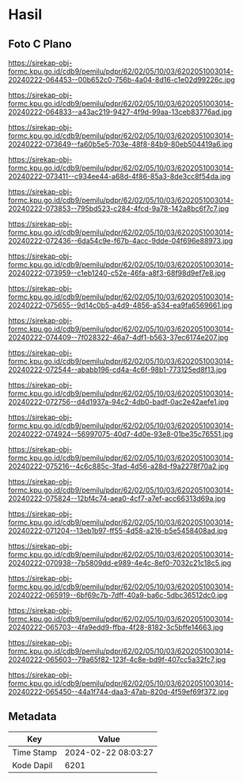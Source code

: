 # Hasil

## Foto C Plano

https://sirekap-obj-formc.kpu.go.id/cdb9/pemilu/pdpr/62/02/05/10/03/6202051003014-20240222-064453--00b652c0-756b-4a04-8d16-c1e02d99226c.jpg

https://sirekap-obj-formc.kpu.go.id/cdb9/pemilu/pdpr/62/02/05/10/03/6202051003014-20240222-064833--a43ac219-9427-4f9d-99aa-13ceb83776ad.jpg

https://sirekap-obj-formc.kpu.go.id/cdb9/pemilu/pdpr/62/02/05/10/03/6202051003014-20240222-073649--fa60b5e5-703e-48f8-84b9-80eb504419a6.jpg

https://sirekap-obj-formc.kpu.go.id/cdb9/pemilu/pdpr/62/02/05/10/03/6202051003014-20240222-073411--c934ee44-a68d-4f86-85a3-8de3cc8f54da.jpg

https://sirekap-obj-formc.kpu.go.id/cdb9/pemilu/pdpr/62/02/05/10/03/6202051003014-20240222-073853--795bd523-c284-4fcd-9a78-142a8bc6f7c7.jpg

https://sirekap-obj-formc.kpu.go.id/cdb9/pemilu/pdpr/62/02/05/10/03/6202051003014-20240222-072436--6da54c9e-f67b-4acc-9dde-04f696e88973.jpg

https://sirekap-obj-formc.kpu.go.id/cdb9/pemilu/pdpr/62/02/05/10/03/6202051003014-20240222-073959--c1eb1240-c52e-46fa-a8f3-68f98d9ef7e8.jpg

https://sirekap-obj-formc.kpu.go.id/cdb9/pemilu/pdpr/62/02/05/10/03/6202051003014-20240222-075655--9d14c0b5-a4d9-4856-a534-ea9fa6569661.jpg

https://sirekap-obj-formc.kpu.go.id/cdb9/pemilu/pdpr/62/02/05/10/03/6202051003014-20240222-074409--7f028322-46a7-4df1-b563-37ec6174e207.jpg

https://sirekap-obj-formc.kpu.go.id/cdb9/pemilu/pdpr/62/02/05/10/03/6202051003014-20240222-072544--ababb196-cd4a-4c6f-98b1-773125ed8f13.jpg

https://sirekap-obj-formc.kpu.go.id/cdb9/pemilu/pdpr/62/02/05/10/03/6202051003014-20240222-072756--d4d1937a-94c2-4db0-badf-0ac2e42aefe1.jpg

https://sirekap-obj-formc.kpu.go.id/cdb9/pemilu/pdpr/62/02/05/10/03/6202051003014-20240222-074924--56997075-40d7-4d0e-93e8-01be35c76551.jpg

https://sirekap-obj-formc.kpu.go.id/cdb9/pemilu/pdpr/62/02/05/10/03/6202051003014-20240222-075216--4c6c885c-3fad-4d56-a28d-f9a2278f70a2.jpg

https://sirekap-obj-formc.kpu.go.id/cdb9/pemilu/pdpr/62/02/05/10/03/6202051003014-20240222-075824--12bf4c74-aea0-4cf7-a7ef-acc66313d69a.jpg

https://sirekap-obj-formc.kpu.go.id/cdb9/pemilu/pdpr/62/02/05/10/03/6202051003014-20240222-071204--13eb1b97-ff55-4d58-a216-b5e5458408ad.jpg

https://sirekap-obj-formc.kpu.go.id/cdb9/pemilu/pdpr/62/02/05/10/03/6202051003014-20240222-070938--7b5809dd-e989-4e4c-8ef0-7032c21c18c5.jpg

https://sirekap-obj-formc.kpu.go.id/cdb9/pemilu/pdpr/62/02/05/10/03/6202051003014-20240222-065919--6bf69c7b-7dff-40a9-ba6c-5dbc36512dc0.jpg

https://sirekap-obj-formc.kpu.go.id/cdb9/pemilu/pdpr/62/02/05/10/03/6202051003014-20240222-065703--4fa9edd9-ffba-4f28-8182-3c5bffe14663.jpg

https://sirekap-obj-formc.kpu.go.id/cdb9/pemilu/pdpr/62/02/05/10/03/6202051003014-20240222-065603--79a65f82-123f-4c8e-bd9f-407cc5a32fc7.jpg

https://sirekap-obj-formc.kpu.go.id/cdb9/pemilu/pdpr/62/02/05/10/03/6202051003014-20240222-065450--44a1f744-daa3-47ab-820d-4f59ef69f372.jpg


## Metadata

| Key        | Value               |
| ---------- | ------------------- |
| Time Stamp | 2024-02-22 08:03:27 |
| Kode Dapil | 6201                |



